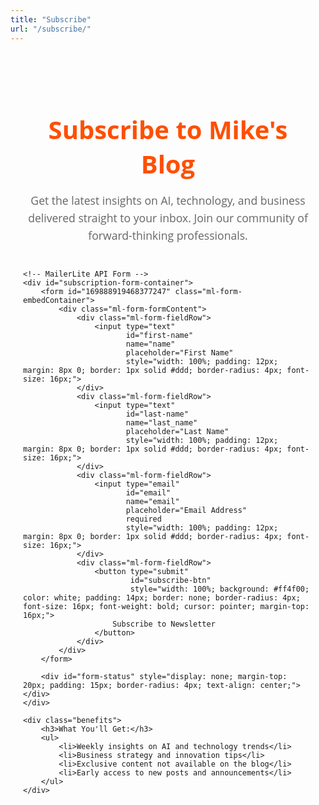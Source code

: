 ```yaml
---
title: "Subscribe"
url: "/subscribe/"
---
```


<style>
.subscribe-container {
    max-width: 600px;
    margin: 0 auto;
    padding: 40px 20px;
    font-family: 'Open Sans', Arial, Helvetica, sans-serif;
}

.subscribe-header {
    text-align: center;
    margin-bottom: 40px;
}

.subscribe-header h1 {
    color: #ff4f00;
    font-size: 2.5rem;
    font-weight: 700;
    margin-bottom: 16px;
}

.subscribe-header p {
    color: #666;
    font-size: 1.1rem;
    line-height: 1.6;
}

.ml-embedded {
    margin: 0 auto;
}

/* Custom styling for MailerLite form */
.ml-form-embedContainer {
    background: #fff;
    border-radius: 8px;
    box-shadow: 0 4px 6px rgba(0, 0, 0, 0.1);
    padding: 30px;
}

.benefits {
    margin-top: 40px;
    text-align: center;
}

.benefits h3 {
    color: #333;
    font-size: 1.5rem;
    margin-bottom: 20px;
}

.benefits ul {
    list-style: none;
    padding: 0;
    max-width: 400px;
    margin: 0 auto;
}

.benefits li {
    color: #666;
    margin-bottom: 12px;
    padding-left: 24px;
    position: relative;
}

.benefits li:before {
    content: "✓";
    color: #ff4f00;
    font-weight: bold;
    position: absolute;
    left: 0;
}
</style>

<div class="subscribe-container">
    <div class="subscribe-header">
        <h1>Subscribe to Mike's Blog</h1>
        <p>Get the latest insights on AI, technology, and business delivered straight to your inbox. Join our community of forward-thinking professionals.</p>
    </div>

    <!-- MailerLite API Form -->
    <div id="subscription-form-container">
        <form id="169888919468377247" class="ml-form-embedContainer">
            <div class="ml-form-formContent">
                <div class="ml-form-fieldRow">
                    <input type="text" 
                           id="first-name" 
                           name="name" 
                           placeholder="First Name" 
                           style="width: 100%; padding: 12px; margin: 8px 0; border: 1px solid #ddd; border-radius: 4px; font-size: 16px;">
                </div>
                <div class="ml-form-fieldRow">
                    <input type="text" 
                           id="last-name" 
                           name="last_name" 
                           placeholder="Last Name" 
                           style="width: 100%; padding: 12px; margin: 8px 0; border: 1px solid #ddd; border-radius: 4px; font-size: 16px;">
                </div>
                <div class="ml-form-fieldRow">
                    <input type="email" 
                           id="email" 
                           name="email" 
                           placeholder="Email Address" 
                           required 
                           style="width: 100%; padding: 12px; margin: 8px 0; border: 1px solid #ddd; border-radius: 4px; font-size: 16px;">
                </div>
                <div class="ml-form-fieldRow">
                    <button type="submit" 
                            id="subscribe-btn"
                            style="width: 100%; background: #ff4f00; color: white; padding: 14px; border: none; border-radius: 4px; font-size: 16px; font-weight: bold; cursor: pointer; margin-top: 16px;">
                        Subscribe to Newsletter
                    </button>
                </div>
            </div>
        </form>
        
        <div id="form-status" style="display: none; margin-top: 20px; padding: 15px; border-radius: 4px; text-align: center;"></div>
    </div>

    <div class="benefits">
        <h3>What You'll Get:</h3>
        <ul>
            <li>Weekly insights on AI and technology trends</li>
            <li>Business strategy and innovation tips</li>
            <li>Exclusive content not available on the blog</li>
            <li>Early access to new posts and announcements</li>
        </ul>
    </div>
</div>

<script>
document.addEventListener('DOMContentLoaded', function() {
    const form = document.getElementById('subscription-form');
    const statusDiv = document.getElementById('form-status');
    const submitBtn = document.getElementById('subscribe-btn');
    
    // Check if user recently subscribed
    checkSubscriptionStatus();
    
    form.addEventListener('submit', async function(e) {
        e.preventDefault();
        
        // Get form data
        const formData = new FormData(form);
        const data = {
            email: formData.get('email'),
            name: formData.get('name'),
            last_name: formData.get('last_name')
        };
        
        // Validate email
        if (!data.email || !data.email.includes('@')) {
            showStatus('Please enter a valid email address.', 'error');
            return;
        }
        
        // Show loading state
        submitBtn.disabled = true;
        submitBtn.textContent = 'Subscribing...';
        showStatus('Processing your subscription...', 'loading');
        
        try {
            // Call Supabase function for MailerLite API
            const response = await fetch('https://your-project.supabase.co/functions/v1/mailerlite-subscribe', {
                method: 'POST',
                headers: {
                    'Content-Type': 'application/json',
                },
                body: JSON.stringify(data)
            });
            
            const result = await response.json();
            
            if (result.ok) {
                // Success
                showStatus(result.message, 'success');
                form.reset();
                
                // Store subscription time
                localStorage.setItem('subscription_time', Date.now().toString());
                
                // Redirect to thank you message after 2 seconds
                setTimeout(() => {
                    showThankYouMessage();
                }, 2000);
                
            } else {
                // Error from API
                showStatus(result.error || 'Subscription failed. Please try again.', 'error');
            }
            
        } catch (error) {
            console.error('Subscription error:', error);
            showStatus('Network error. Please check your connection and try again.', 'error');
        } finally {
            // Reset button state
            submitBtn.disabled = false;
            submitBtn.textContent = 'Subscribe to Newsletter';
        }
    });
    
    function showStatus(message, type) {
        statusDiv.style.display = 'block';
        statusDiv.className = `status-${type}`;
        statusDiv.textContent = message;
        
        // Style based on type
        if (type === 'success') {
            statusDiv.style.background = '#d4edda';
            statusDiv.style.color = '#155724';
            statusDiv.style.border = '1px solid #c3e6cb';
        } else if (type === 'error') {
            statusDiv.style.background = '#f8d7da';
            statusDiv.style.color = '#721c24';
            statusDiv.style.border = '1px solid #f5c6cb';
        } else if (type === 'loading') {
            statusDiv.style.background = '#d1ecf1';
            statusDiv.style.color = '#0c5460';
            statusDiv.style.border = '1px solid #bee5eb';
        }
    }
    
    function showThankYouMessage() {
        const container = document.querySelector('.subscribe-container');
        container.innerHTML = `
            <div style="text-align: center; padding: 40px;">
                <div style="width: 80px; height: 80px; background: #28a745; border-radius: 50%; display: flex; align-items: center; justify-content: center; margin: 0 auto 20px;">
                    <span style="color: white; font-size: 40px;">✓</span>
                </div>
                <h1 style="color: #28a745; margin-bottom: 16px;">Welcome to the Newsletter!</h1>
                <p style="color: #666; margin-bottom: 20px;">Thank you for subscribing! You'll receive our latest insights on AI, technology, and business.</p>
                <p style="color: #666; margin-bottom: 30px;">Check your email for a confirmation message.</p>
                <a href="/" style="display: inline-block; background: #ff4f00; color: white; padding: 12px 24px; text-decoration: none; border-radius: 4px; font-weight: bold;">← Back to Blog</a>
            </div>
        `;
    }
    
    function checkSubscriptionStatus() {
        const subscriptionTime = localStorage.getItem('subscription_time');
        if (subscriptionTime) {
            const timeDiff = Date.now() - parseInt(subscriptionTime);
            if (timeDiff < 300000) { // 5 minutes
                showThankYouMessage();
            }
        }
    }
});
</script>